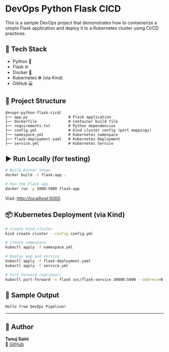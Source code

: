 
# DevOps Python Flask CICD

This is a sample DevOps project that demonstrates how to containerize a simple Flask application and deploy it to a Kubernetes cluster using CI/CD practices.

## 🔧 Tech Stack

- Python 🐍
- Flask 🌐
- Docker 🐳
- Kubernetes ☸️ (via Kind)
- GitHub 💻

## 🚀 Project Structure

```
devops-python-flask-cicd/
├── app.py                  # Flask application
├── Dockerfile              # Container build file
├── requirements.txt        # Python dependencies
├── config.yml              # Kind cluster config (port mappings)
├── namespace.yml           # Kubernetes namespace
├── flask-deployment.yaml   # Kubernetes Deployment
├── service.yml             # Kubernetes Service
```

## ▶️ Run Locally (for testing)

```bash
# Build Docker image
docker build -t flask-app .

# Run the Flask app
docker run -p 5000:5000 flask-app
```

Visit: [http://localhost:5000](http://localhost:5000)

## 📦 Kubernetes Deployment (via Kind)

```bash
# Create Kind cluster
kind create cluster --config config.yml

# Create namespace
kubectl apply -f namespace.yml

# Deploy app and service
kubectl apply -f flask-deployment.yaml
kubectl apply -f service.yml

# Port Forward (optional)
kubectl port-forward -n flask svc/flask-service 30880:5000 --address=0.0.0.0
```

## 🧪 Sample Output

```
Hello from DevOps Pipeline!
```

---

## 📝 Author

**Tanuj Saini**  
🔗 [GitHub](https://github.com/tanujsaini123)

